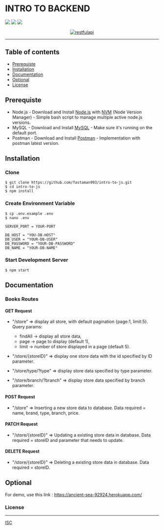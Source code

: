 # INTRO TO BACKEND

![](https://img.shields.io/badge/Code%20Style-Standard-informational.svg)
![](https://img.shields.io/badge/Dependencies-Express-success.svg)
![](https://img.shields.io/badge/License-ISC-orange.svg)

<p align="center">
  <a href="https://nodejs.org/">
    <img alt="restfulapi" title="Restful API" src="https://cdn-images-1.medium.com/max/871/1*d2zLEjERsrs1Rzk_95QU9A.png">
  </a>
</p>

----
## Table of contents
* [Prerequiste](#prerequiste)
* [Installation](#installation)
* [Documentation](#documentation)
* [Optional](#optional)
* [License](#license)

## Prerequiste
- Node.js - Download and Install [Node.js](https://nodejs.org/en/) with [NVM](https://github.com/creationix/nvm) (Node Version Manager) - Simple bash script to manage multiple active node.js versions.
- MySQL - Download and Install [MySQL](https://www.mysql.com/downloads/) - Make sure it's running on the default port.
- Postman - Download and Install [Postman](https://www.getpostman.com/downloads) - Implementation with postman latest version.

## Installation
### Clone
```
$ git clone https://github.com/fastaman993/intro-to-js.git
$ cd intro-to-js
$ npm install
```

### Create Environment Variable
```
$ cp .env.example .env
$ nano .env
```

```
SERVER_PORT = YOUR-PORT

DB_HOST = "YOU-DB-HOST"
DB_USER = "YOUR-DB-USER"
DB_PASSWORD = "YOUR-DB-PASSWORD"
DB_NAME = "YOUR-DB-NAME"
```
### Start Development Server
```
$ npm start
```

## Documentation

### Books Routes

#### GET Request

 - "/store" => display all store, with default pagination {page:1, limit:5}. Query params:
    - findAll -> display all store data,
	- page -> page to display (default 1),
	- limit -> number of store displayed in a page (default 5).

 - "/store/{storeID}" => display one store data with the id specified by ID parameter.
 - "/store/type/?type" => display store data specified by type parameter.
 - "/store/branch/?branch" => display store data specified by branch parameter.

#### POST Request

 - "/store" => Inserting a new store data to database. Data required = name, brand, type, branch, price.

#### PATCH Request

 - "/store/{storeID}" => Updating a existing store data in database. Data required = storeID and parameter that needs to update.

#### DELETE Request

 - "/store/{storeID}" => Deleting a existing store data in database. Data required = storeID.

## Optional

For demo, use this link : https://ancient-sea-92924.herokuapp.com/


### License
----
[ISC](https://en.wikipedia.org/wiki/ISC_license "ISC")
